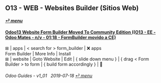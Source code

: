 ## O13 - WEB - Websites Builder (Sitios Web)
#### [_&#x23CE; menu_](/o13/ce/o13-ce-guides_menu.md)  

#### [Odoo13 Website Form Builder Moved To Community Edition ((O13 - EE - Odoo Mates - n/v - 01:18 - FormBuilder movido a CE)](https://youtube.com/embed/o3WGNq4i344?autoplay=1&start=0&end=0&rel=0)  
&#x229E; | apps | \< search for \> form_builder | &#x274C; apps  
Form Builder | More Info | Install  
&#x229E; | website | Goto Website | Edit | { slide down menu } | { drag < Form Builder \> to form | { build form accordingly } | &#x1F4BE;

	
###### Odoo Guides - v1_01 &nbsp; 2019-07-18  [_&#x23CE; menu_](/o13/ce/o13-ce-guides_menu.md)  
